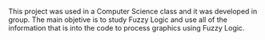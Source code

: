 This project was used in a Computer Science class and it was developed in group. The main objetive is to study Fuzzy Logic and use all of the information that is into the code to process graphics using Fuzzy Logic.
